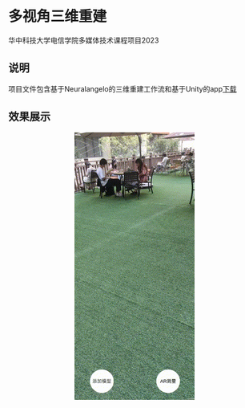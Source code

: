 # 多视角三维重建
华中科技大学电信学院多媒体技术课程项目2023
## 说明
项目文件包含基于Neuralangelo的三维重建工作流和基于Unity的app[下载](https://drive.google.com/file/d/1Fn4LB8XVlQhrQk4O8cqSXvpnhSASVLdg/view?usp=drive_link)
## 效果展示
<p align="center">
  <img src="demo.gif" />
</p>
